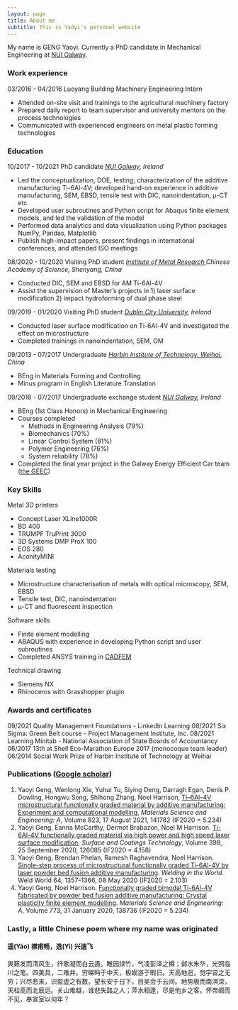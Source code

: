 ```yaml
---
layout: page
title: About me
subtitle: This is Yaoyi's personel website
---
```


My name is GENG Yaoyi. Currently a PhD candidate in Mechanical Engineering at [NUI Galway](http://nuigalway.ie/). 

### Work experience

<!--- Seinor Process Engineerg, Advanced Operations, Stryker (Ireland, Cork) --->
03/2016 - 04/2016	Luoyang Building Machinery 		Engineering Intern 
- Attended on-site visit and trainings to the agricultural machinery factory
- Prepared daily report to team supervisor and university mentors on the process technologies
- Communicated with experienced engineers on metal plastic forming technologies 

### Education

10/2017 - 10/2021	PhD candidate			_[NUI Galway](http://nuigalway.ie/), Ireland_  
- Led the conceptualization, DOE, testing, characterization of the additive manufacturing Ti-6Al-4V; developed hand-on experience in additive manufacturing, SEM, EBSD, tensile test with DIC, nanoindentation, μ-CT etc
- Developed user subroutines and Python script for Abaqus finite element models, and led the validation of the model
- Performed data analytics and data visualization using Python packages NumPy, Pandas, Matplotlib 
- Publish high-impact papers, present findings in international conferences, and attended ISO meetings

08/2020 - 10/2020	Visiting PhD student 			_[Institute of Metal Research](http://english.imr.cas.cn/),Chinese Academy of Science, Shenyang, China_  
- Conducted DIC, SEM and EBSD for AM Ti-6Al-4V
- Assist the supervision of Master’s projects in 1) laser surface modification 2) impact hydroforming of dual phase steel

09/2019 - 01/2020	Visiting PhD student			_[Dublin City University](https://www.dcu.ie/), Ireland_  
- Conducted laser surface modification on Ti-6Al-4V and investigated the effect on microstructure
- Completed trainings in nanoindentation, SEM, OM 

09/2013 - 07/2017	Undergraduate 	_[Harbin Institute of Technology, Weihai](https://www.hitwh.edu.cn/), China_  
- BEng in Materials Forming and Controlling
- Minus program in English Literature Translation

09/2016 - 07/2017	Undergraduate exchange student   _[NUI Galway](http://nuigalway.ie/), Ireland_  
- BEng (1st Class Honors) in Mechanical Engineering
- Courses completed
  - Methods in Engineering Analysis (79%)
  - Biomechanics (70%)
  - Linear Control System (81%)
  - Polymer Engineering (76%)
  - System reliability (78%)
- Completed the final year project in the Galway Energy Efficient Car team ([the GEEC](http://thegeec.ie/)) 

### Key Skills
Metal 3D printers
- Concept Laser XLine1000R
- BD 400
- TRUMPF TruPrint 3000
- 3D Systems DMP ProX 100
- EOS 280
- AconityMINI

Materials testing
- Microstructure characterisation of metals with optical microscopy, SEM, EBSD
- Tensile test, DIC, nanoindentation 
- μ-CT and fluorescent inspection

Software skills 
- Finite element modelling 
 - ABAQUS with experience in developing Python script and user subroutines
 - Completed ANSYS training in [CADFEM](https://www.cadfem.net/ie/en/home.html) 

Technical drawing
 - Siemens NX
 - Rhinoceros with Grasshopper plugin

### Awards and certificates 									
09/2021		Quality Management Foundations - LinkedIn Learning
08/2021		Six Sigma: Green Belt course - Project Management Institute, Inc.
08/2021		Learning Minitab - National Association of State Boards of Accountancy
06/2017		13th at Shell Eco-Marathon Europe 2017 (monocoque team leader)
06/2014		Social Work Prize of Harbin Institute of Technology at Weihai 

### Publications ([Google scholar](https://scholar.google.com/citations?user=-p758fsAAAAJ&hl=en))

1. Yaoyi Geng, Wenlong Xie, Yuhui Tu, Siying Deng, Darragh Egan, Denis P. Dowling, Hongwu Song, Shihong Zhang, Noel Harrison, [Ti–6Al–4V microstructural functionally graded material by additive manufacturing: Experiment and computational modelling](https://www.sciencedirect.com/science/article/pii/S0921509321010480), _Materials Science and Engineering: A_, Volume 823, 17 August 2021, 141782 (IF2020 = 5.234)
2. Yaoyi Geng, Éanna McCarthy, Dermot Brabazon, Noel M Harrison. [Ti-6Al-4V functionally graded material via high power and high speed laser surface modification](https://www.sciencedirect.com/science/article/pii/S0257897220307544), _Surface and Coatings Technology_, Volume 398, 25 September 2020, 126085 (IF2020 = 4.158)
3. Yaoyi Geng, Brendan Phelan, Ramesh Raghavendra, Noel Harrison. [Single-step process of microstructural functionally graded Ti-6Al-4V by laser powder bed fusion additive manufacturing](https://link.springer.com/article/10.1007/s40194-020-00907-1). _Welding in the World_. Weld World 64, 1357–1366, 08 May 2020 (IF2020 = 2.103)
4. Yaoyi Geng, Noel Harrison. [Functionally graded bimodal Ti-6Al-4V fabricated by powder bed fusion additive manufacturing: Crystal plasticity finite element modelling](https://www.sciencedirect.com/science/article/pii/S0921509319315229). _Materials Science and Engineering: A_, Volume 773, 31 January 2020, 138736 (IF2020 = 5.234)	


### Lastly, a little Chinese poem where my name was originated

#### **遥(Yáo)** 襟甫畅，**逸(Yì)** 兴遄飞
爽籁发而清风生，纤歌凝而白云遏。睢园绿竹，气凌彭泽之樽；邺水朱华，光照临川之笔。四美具，二难并。穷睇眄于中天，极娱游于暇日。天高地迥，觉宇宙之无穷；兴尽悲来，识盈虚之有数。望长安于日下，目吴会于云间。地势极而南溟深，天柱高而北辰远。关山难越，谁悲失路之人；萍水相逢，尽是他乡之客。怀帝阍而不见，奉宣室以何年？

